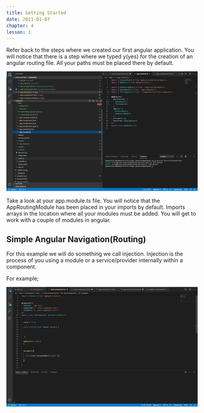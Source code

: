 ```yaml
---
title: Getting Started
date: 2021-01-07
chapter: 4
lesson: 1
---
```


Refer back to the steps where we created our first angular application. You will notice that there is a step where we typed y(yes) for the creation of an angular routing file. All your paths must be placed there by default.

![angular-navigation](images/navigating-to-different-pages/angular-navigation.png)

Take a look at your app.module.ts file. You will notice that the AppRoutingModule has been placed in your imports by default. Imports arrays in the location where all your modules must be added. You will get to work with a couple of modules in angular.

## Simple Angular Navigation(Routing)

For this example we will do something we call injection. Injection is the process of you using a module or a service/provider internally within a component.

For example;

![angular-navigation-2](images/navigating-to-different-pages/angular-navigation-2.png)

